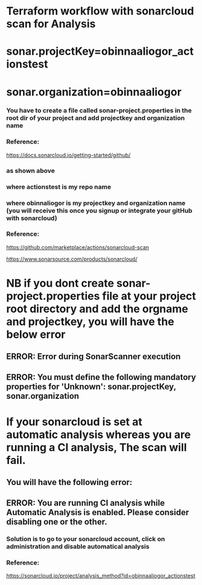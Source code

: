 # Terraform workflow with sonarcloud scan for Analysis

# sonar.projectKey=obinnaaliogor_actionstest
# sonar.organization=obinnaaliogor

### You have to create a file called sonar-project.properties in the root dir of your project and add projectkey and organization name
### Reference:
https://docs.sonarcloud.io/getting-started/github/
### as shown above
### where actionstest is my repo name
### where obinnaliogor is my projectkey and organization name (you will receive this once you signup or integrate your gitHub with sonarcloud)
### Reference:
https://github.com/marketplace/actions/sonarcloud-scan

https://www.sonarsource.com/products/sonarcloud/
# NB if you dont create sonar-project.properties file at your project root directory and add the orgname and projectkey, you will have the below error 

## ERROR: Error during SonarScanner execution
## ERROR: You must define the following mandatory properties for 'Unknown': sonar.projectKey, sonar.organization

# If your sonarcloud is set at automatic analysis whereas you are running a CI analysis, The scan will fail.
## You will have the following error:

## ERROR: You are running CI analysis while Automatic Analysis is enabled. Please consider disabling one or the other.

### Solution is to go to your sonarcloud account, click on administration and disable automatical analysis
### Reference:
https://sonarcloud.io/project/analysis_method?id=obinnaaliogor_actionstest